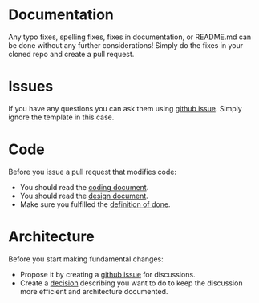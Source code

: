 # Documentation

Any typo fixes, spelling fixes, fixes in documentation,
or README.md can be done without any further considerations!
Simply do the fixes in your cloned repo and create a pull request.


# Issues

If you have any questions you can ask them using
[github issue](https://github.com/ElektraInitiative/libelektra/issues/new).
Simply ignore the template in this case.



# Code

Before you issue a pull request that modifies code:

- You should read the [coding document](/doc/CODING.md).
- You should read the [design document](/doc/DESIGN.md).
- Make sure you fulfilled the [definition of done](/.github/PULL_REQUEST_TEMPLATE.md).


# Architecture

Before you start making fundamental changes:

- Propose it by creating a [github issue](https://github.com/ElektraInitiative/libelektra/issues/new)
  for discussions.
- Create a [decision](/doc/decisions/README.md) describing you want to do
  to keep the discussion more efficient and architecture documented.
